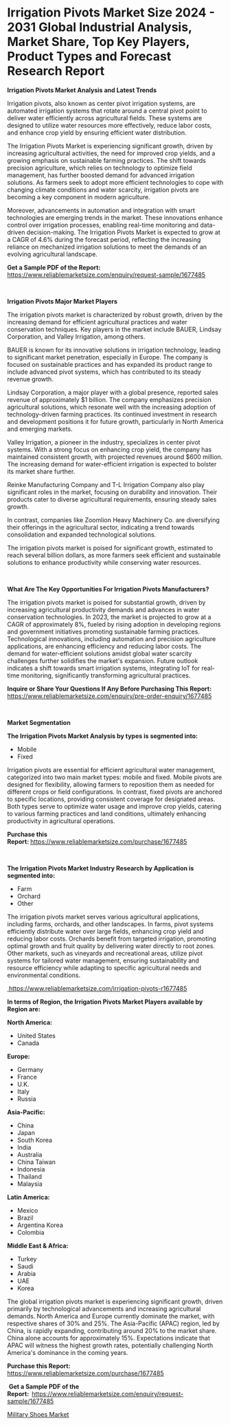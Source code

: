 <p><h1>Irrigation Pivots Market Size 2024 - 2031 Global Industrial Analysis, Market Share, Top Key Players, Product Types and Forecast Research Report</h1></p><p><strong>Irrigation Pivots Market Analysis and Latest Trends</strong></p>
<p><p>Irrigation pivots, also known as center pivot irrigation systems, are automated irrigation systems that rotate around a central pivot point to deliver water efficiently across agricultural fields. These systems are designed to utilize water resources more effectively, reduce labor costs, and enhance crop yield by ensuring efficient water distribution.</p><p>The Irrigation Pivots Market is experiencing significant growth, driven by increasing agricultural activities, the need for improved crop yields, and a growing emphasis on sustainable farming practices. The shift towards precision agriculture, which relies on technology to optimize field management, has further boosted demand for advanced irrigation solutions. As farmers seek to adopt more efficient technologies to cope with changing climate conditions and water scarcity, irrigation pivots are becoming a key component in modern agriculture.</p><p>Moreover, advancements in automation and integration with smart technologies are emerging trends in the market. These innovations enhance control over irrigation processes, enabling real-time monitoring and data-driven decision-making. The Irrigation Pivots Market is expected to grow at a CAGR of 4.6% during the forecast period, reflecting the increasing reliance on mechanized irrigation solutions to meet the demands of an evolving agricultural landscape.</p></p>
<p><strong>Get a Sample PDF of the Report:&nbsp;</strong> <a href="https://www.reliablemarketsize.com/enquiry/request-sample/1677485?utm_campaign=1898&utm_medium=2&utm_source=Github&utm_content=ia&utm_term=28122024&utm_id=irrigation-pivots">https://www.reliablemarketsize.com/enquiry/request-sample/1677485</a></p>
<p>&nbsp;</p>
<p><strong>Irrigation Pivots Major Market Players</strong></p>
<p><p>The irrigation pivots market is characterized by robust growth, driven by the increasing demand for efficient agricultural practices and water conservation techniques. Key players in the market include BAUER, Lindsay Corporation, and Valley Irrigation, among others.</p><p>BAUER is known for its innovative solutions in irrigation technology, leading to significant market penetration, especially in Europe. The company is focused on sustainable practices and has expanded its product range to include advanced pivot systems, which has contributed to its steady revenue growth.</p><p>Lindsay Corporation, a major player with a global presence, reported sales revenue of approximately $1 billion. The company emphasizes precision agricultural solutions, which resonate well with the increasing adoption of technology-driven farming practices. Its continued investment in research and development positions it for future growth, particularly in North America and emerging markets.</p><p>Valley Irrigation, a pioneer in the industry, specializes in center pivot systems. With a strong focus on enhancing crop yield, the company has maintained consistent growth, with projected revenues around $600 million. The increasing demand for water-efficient irrigation is expected to bolster its market share further.</p><p>Reinke Manufacturing Company and T-L Irrigation Company also play significant roles in the market, focusing on durability and innovation. Their products cater to diverse agricultural requirements, ensuring steady sales growth.</p><p>In contrast, companies like Zoomlion Heavy Machinery Co. are diversifying their offerings in the agricultural sector, indicating a trend towards consolidation and expanded technological solutions.</p><p>The irrigation pivots market is poised for significant growth, estimated to reach several billion dollars, as more farmers seek efficient and sustainable solutions to enhance productivity while conserving water resources.</p></p>
<p>&nbsp;</p>
<p><strong>What Are The Key Opportunities For Irrigation Pivots Manufacturers?</strong></p>
<p><p>The irrigation pivots market is poised for substantial growth, driven by increasing agricultural productivity demands and advances in water conservation technologies. In 2023, the market is projected to grow at a CAGR of approximately 8%, fueled by rising adoption in developing regions and government initiatives promoting sustainable farming practices. Technological innovations, including automation and precision agriculture applications, are enhancing efficiency and reducing labor costs. The demand for water-efficient solutions amidst global water scarcity challenges further solidifies the market's expansion. Future outlook indicates a shift towards smart irrigation systems, integrating IoT for real-time monitoring, significantly transforming agricultural practices.</p></p>
<p><strong>Inquire or Share Your Questions If Any Before Purchasing This Report:</strong> <a href="https://www.reliablemarketsize.com/enquiry/pre-order-enquiry/1677485?utm_campaign=1898&utm_medium=2&utm_source=Github&utm_content=ia&utm_term=28122024&utm_id=irrigation-pivots">https://www.reliablemarketsize.com/enquiry/pre-order-enquiry/1677485</a></p>
<p>&nbsp;</p>
<p><strong>Market Segmentation</strong></p>
<p><strong>The Irrigation Pivots Market Analysis by types is segmented into:</strong></p>
<p><ul><li>Mobile</li><li>Fixed</li></ul></p>
<p><p>Irrigation pivots are essential for efficient agricultural water management, categorized into two main market types: mobile and fixed. Mobile pivots are designed for flexibility, allowing farmers to reposition them as needed for different crops or field configurations. In contrast, fixed pivots are anchored to specific locations, providing consistent coverage for designated areas. Both types serve to optimize water usage and improve crop yields, catering to various farming practices and land conditions, ultimately enhancing productivity in agricultural operations.</p></p>
<p><strong>Purchase this Report:&nbsp;</strong><a href="https://www.reliablemarketsize.com/purchase/1677485?utm_campaign=1898&utm_medium=2&utm_source=Github&utm_content=ia&utm_term=28122024&utm_id=irrigation-pivots">https://www.reliablemarketsize.com/purchase/1677485</a></p>
<p>&nbsp;</p>
<p><strong>The Irrigation Pivots Market Industry Research by Application is segmented into:</strong></p>
<p><ul><li>Farm</li><li>Orchard</li><li>Other</li></ul></p>
<p><p>The irrigation pivots market serves various agricultural applications, including farms, orchards, and other landscapes. In farms, pivot systems efficiently distribute water over large fields, enhancing crop yield and reducing labor costs. Orchards benefit from targeted irrigation, promoting optimal growth and fruit quality by delivering water directly to root zones. Other markets, such as vineyards and recreational areas, utilize pivot systems for tailored water management, ensuring sustainability and resource efficiency while adapting to specific agricultural needs and environmental conditions.</p></p>
<p><a href="https://www.reliablemarketsize.com/irrigation-pivots-r1677485?utm_campaign=1898&utm_medium=2&utm_source=Github&utm_content=ia&utm_term=28122024&utm_id=irrigation-pivots">&nbsp;https://www.reliablemarketsize.com/irrigation-pivots-r1677485</a></p>
<p><strong>In terms of Region, the Irrigation Pivots Market Players available by Region are:</strong></p>
<p>
    <p> <strong> North America: </strong>
        <ul>
            <li>United States</li>
            <li>Canada</li>
        </ul>
        </p> 
    <p> <strong> Europe: </strong>
        <ul>
            <li>Germany</li>
            <li>France</li>
            <li>U.K.</li>
            <li>Italy</li>
            <li>Russia</li>
        </ul>
        </p> 
    <p> <strong> Asia-Pacific: </strong>
        <ul>
            <li>China</li>
            <li>Japan</li>
            <li>South Korea</li>
            <li>India</li>
            <li>Australia</li>
            <li>China Taiwan</li>
            <li>Indonesia</li>
            <li>Thailand</li>
            <li>Malaysia</li>
        </ul>
        </p> 
    <p> <strong> Latin America: </strong>
        <ul>
            <li>Mexico</li>
            <li>Brazil</li>
            <li>Argentina Korea</li>
            <li>Colombia</li>
        </ul>
        </p> 
    <p> <strong> Middle East & Africa: </strong>
        <ul>
            <li>Turkey</li>
            <li>Saudi</li>
            <li>Arabia</li>
            <li>UAE</li>
            <li>Korea</li>
        </ul>
    </p>
    </p>
<p><p>The global irrigation pivots market is experiencing significant growth, driven primarily by technological advancements and increasing agricultural demands. North America and Europe currently dominate the market, with respective shares of 30% and 25%. The Asia-Pacific (APAC) region, led by China, is rapidly expanding, contributing around 20% to the market share. China alone accounts for approximately 15%. Expectations indicate that APAC will witness the highest growth rates, potentially challenging North America's dominance in the coming years.</p></p>
<p><strong>Purchase this Report: </strong><a href="https://www.reliablemarketsize.com/purchase/1677485?utm_campaign=1898&utm_medium=2&utm_source=Github&utm_content=ia&utm_term=28122024&utm_id=irrigation-pivots">https://www.reliablemarketsize.com/purchase/1677485</a></p>
<p>&nbsp;<strong>Get a Sample PDF of the Report:&nbsp;&nbsp;</strong><a href="https://www.reliablemarketsize.com/enquiry/request-sample/1677485?utm_campaign=1898&utm_medium=2&utm_source=Github&utm_content=ia&utm_term=28122024&utm_id=irrigation-pivots">https://www.reliablemarketsize.com/enquiry/request-sample/1677485</a></p>
<p><strong></strong></p>
<p><p><a href="https://github.com/Chiragrp22/Market-Research-Report-List-6/blob/main/military-shoes-market.md?utm_campaign=1898&utm_medium=2&utm_source=Github&utm_content=ia&utm_term=28122024&utm_id=irrigation-pivots">Military Shoes Market</a></p></p>